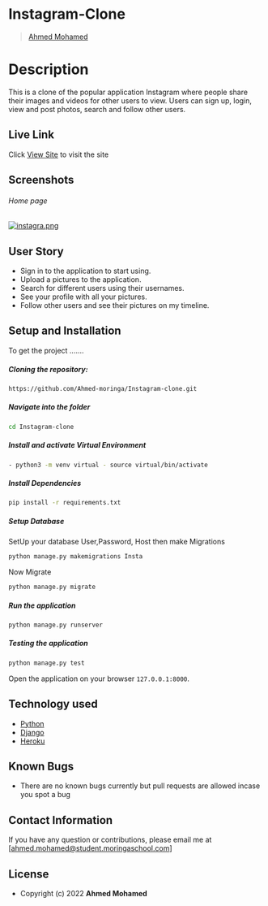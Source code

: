 # Instagram-Clone

>[Ahmed Mohamed](https://github.com/Ahmed-moringa)  
  
# Description  
This is a clone of the popular application Instagram where people share their images and videos for other users to view. 
Users can sign up, login, view and post photos, search and follow other users.
##  Live Link  
 Click [View Site]()  to visit the site
  
## Screenshots 
###### Home page
 
[![instagra.png](https://i.postimg.cc/8sQnXwwR/instagra.png)](https://postimg.cc/kRscBQ0G)
 

## User Story  
  
* Sign in to the application to start using.  
* Upload a pictures to the application. 
* Search for different users using their usernames.  
* See your profile with all your pictures.  
* Follow other users and see their pictures on my timeline.  
  
  
## Setup and Installation  
To get the project .......  
  
##### Cloning the repository:  
 ```bash 
 https://github.com/Ahmed-moringa/Instagram-clone.git 
```
##### Navigate into the folder 
 ```bash 
cd Instagram-clone
```
##### Install and activate Virtual Environment
 ```bash 
- python3 -m venv virtual - source virtual/bin/activate  
```  
##### Install Dependencies  
 ```bash 
 pip install -r requirements.txt 
```  
 ##### Setup Database  
  SetUp your database User,Password, Host then make Migrations  
 ```bash 
python manage.py makemigrations Insta
 ``` 
 Now Migrate  
 ```bash 
 python manage.py migrate 
```
##### Run the application  
 ```bash 
 python manage.py runserver 
``` 
##### Testing the application  
 ```bash 
 python manage.py test 
```
Open the application on your browser `127.0.0.1:8000`.  
  
  
## Technology used  
  
* [Python](https://www.python.org/)  
* [Django](https://docs.djangoproject.com/en/2.2/)  
* [Heroku](https://heroku.com)  
  
  
## Known Bugs  
* There are no known bugs currently but pull requests are allowed incase you spot a bug  
  
## Contact Information   
If you have any question or contributions, please email me at [ahmed.mohamed@student.moringaschool.com]  
  
## License 

* Copyright (c) 2022 **Ahmed Mohamed**